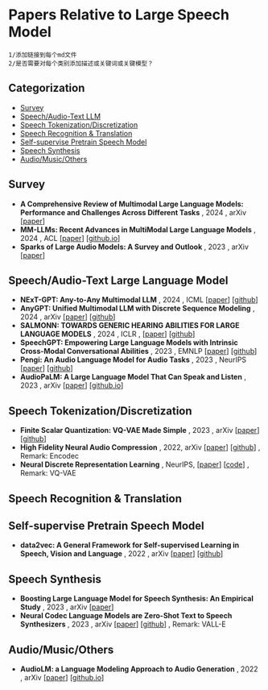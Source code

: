 # Papers Relative to Large Speech Model
```
1/添加链接到每个md文件
2/是否需要对每个类别添加描述或关键词或关键模型？
```
## Categorization
- [Survey](#subtitle1)
- [Speech/Audio-Text LLM](#subtitle2)
- [Speech Tokenization/Discretization](#subtitle3)
- [Speech Recognition & Translation](#subtitle4)
- [Self-supervise Pretrain Speech Model](#subtitle5)
- [Speech Synthesis](#subtitle6)
- [Audio/Music/Others](#subtitle7)


## Survey<a id="subtitle1"></a>
- **A Comprehensive Review of Multimodal Large Language Models: Performance and Challenges Across Different Tasks** , 2024 , arXiv [[paper](https://arxiv.org/pdf/2408.01319)]
- **MM-LLMs: Recent Advances in MultiModal Large Language Models** , 2024 , ACL [[paper](https://arxiv.org/pdf/2401.13601)] [[github.io](https://mm-llms.github.io/)]
- **Sparks of Large Audio Models: A Survey and Outlook** , 2023 , arXiv [[paper](https://arxiv.org/pdf/2308.12792)]

## Speech/Audio-Text Large Language Model<a id="subtitle2"></a>
- **NExT-GPT: Any-to-Any Multimodal LLM** , 2024 , ICML [[paper](https://arxiv.org/pdf/2309.05519)] [[github](https://github.com/NExT-GPT/NExT-GPT)]
- **AnyGPT: Unified Multimodal LLM with Discrete Sequence Modeling** , 2024 , arXiv [[paper](https://arxiv.org/abs/2402.12226)] [[github](https://github.com/OpenMOSS/AnyGPT)]
- **SALMONN: TOWARDS GENERIC HEARING ABILITIES FOR LARGE LANGUAGE MODELS** , 2024 , ICLR , [[paper](https://openreview.net/pdf?id=14rn7HpKVk)] [[github](https://github.com/bytedance/SALMONN)]
- **SpeechGPT: Empowering Large Language Models with Intrinsic Cross-Modal Conversational Abilities** , 2023 , EMNLP [[paper](https://arxiv.org/pdf/2305.11000)] [[github](https://github.com/0nutation/SpeechGPT)]
- **Pengi: An Audio Language Model for Audio Tasks** , 2023 , NeurIPS [[paper](https://arxiv.org/pdf/2305.11834)] [[github](https://github.com/microsoft/Pengi)]
- **AudioPaLM: A Large Language Model That Can Speak and Listen** , 2023 , arXiv [[paper](https://arxiv.org/pdf/2306.12925)] [[github.io](https://google-research.github.io/seanet/audiopalm/examples/)]

## Speech Tokenization/Discretization<a id="subtitle3"></a>
- **Finite Scalar Quantization: VQ-VAE Made Simple** , 2023 , arXiv [[paper](https://arxiv.org/pdf/2309.15505)] [[github](https://github.com/google-research/google-research/tree/master/fsq)]
- **High Fidelity Neural Audio Compression** , 2022, arXiv [[paper](https://arxiv.org/pdf/2210.13438)] [[github](https://github.com/facebookresearch/encodec)] , Remark: Encodec
- **Neural Discrete Representation Learning** , NeurIPS, [[paper](https://arxiv.org/pdf/1711.00937)] [[code](https://github.com/google-deepmind/sonnet/blob/v2/sonnet/src/nets/vqvae.py)] , Remark: VQ-VAE

## Speech Recognition & Translation<a id="subtitle4"></a>

## Self-supervise Pretrain Speech Model<a id="subtitle5"></a>
- **data2vec: A General Framework for Self-supervised Learning in Speech, Vision and Language** , 2022 , arXiv [[paper](https://arxiv.org/pdf/2202.03555)] [[github](https://github.com/facebookresearch/fairseq/tree/main/examples/data2vec)]

## Speech Synthesis<a id="subtitle6"></a>
- **Boosting Large Language Model for Speech Synthesis: An Empirical Study** , 2023 , arXiv [[paper](https://arxiv.org/pdf/2401.00246)]
- **Neural Codec Language Models are Zero-Shot Text to Speech Synthesizers** , 2023 , arXiv [[paper](https://arxiv.org/pdf/2301.02111)] [[github](https://github.com/lifeiteng/vall-e)] , Remark: VALL-E

## Audio/Music/Others<a id="subtitle7"></a>
- **AudioLM: a Language Modeling Approach to Audio Generation** , 2022 , arXiv [[paper](https://arxiv.org/pdf/2209.03143)] [[github.io](https://google-research.github.io/seanet/audiolm/examples/)]
